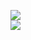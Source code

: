 [![](https://img.shields.io/badge/Made%20With-Github%20Spray-lightgrey.svg?style=for-the-badge&logo=github)](https://github.com/Annihil/github-spray#11738)  
[![](https://i.imgur.com/2DrTn0Z.gif)](https://github.com/Annihil/github-spray)